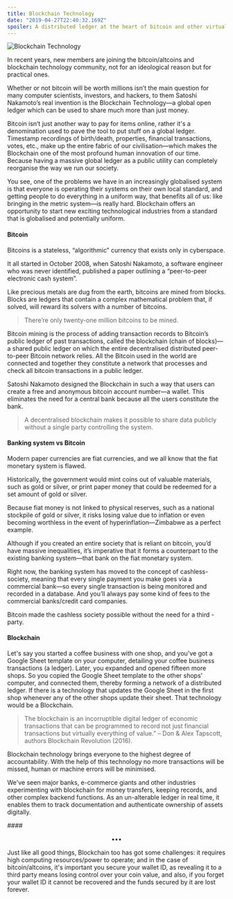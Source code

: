 ```yaml
---
title: Blockchain Technology
date: "2019-04-27T22:40:32.169Z"
spoiler: A distributed ledger at the heart of bitcoin and other virtual currencies, that makes it possible to share data publicly without third parties.
---
```


![Blockchain Technology](https://www.dropbox.com/s/t5dhjwfp8y7542l/blockchain.jpg?raw=1)

In recent years, new members are joining the bitcoin/altcoins and blockchain technology community, not for an ideological reason but for practical ones.

Whether or not bitcoin will be worth millions isn’t the main question for many computer scientists, investors, and hackers, to them Satoshi Nakamoto’s real invention is the Blockchain Technology—a global open ledger which can be used to share much more than just money.

Bitcoin isn’t just another way to pay for items online, rather it's a denomination used to pave the tool to put stuff on a global ledger. Timestamp recordings of birth/death, properties, financial transactions, votes, etc., make up the entire fabric of our civilisation—which makes the Blockchain one of the most profound human innovation of our time. Because having a massive global ledger as a public utility can completely reorganise the way we run our society.

You see, one of the problems we have in an increasingly globalised system is that everyone is operating their systems on their own local standard, and getting people to do everything in a uniform way, that benefits all of us: like bringing in the metric system—is really hard. Blockchain offers an opportunity to start new exciting technological industries from a standard that is globalised and potentially uniform.

#### Bitcoin

Bitcoins is a stateless, “algorithmic” currency that exists only in cyberspace.

It all started in October 2008, when Satoshi Nakamoto, a software engineer who was never identified, published a paper outlining a “peer-to-peer electronic cash system”.

Like precious metals are dug from the earth, bitcoins are mined from blocks. Blocks are ledgers that contain a complex mathematical problem that, if solved, will reward its solvers with a number of bitcoins. 

> There’re only twenty-one million bitcoins to be mined.

Bitcoin mining is the process of adding transaction records to Bitcoin’s public ledger of past transactions, called the blockchain (chain of blocks)—a shared public ledger on which the entire decentralised distributed peer-to-peer Bitcoin network relies. All the Bitcoin used in the world are connected and together they constitute a network that processes and check all bitcoin transactions in a public ledger. 

Satoshi Nakamoto designed the Blockchain in such a way that users can create a free and anonymous bitcoin account number—a wallet. This eliminates the need for a central bank because all the users constitute the bank.


> A decentralised blockchain makes it possible to share data publicly without a single party controlling the system.

#### Banking system vs Bitcoin 

Modern paper currencies are fiat currencies, and we all know that the fiat monetary system is flawed.

Historically, the government would mint coins out of valuable materials, such as gold or silver, or print paper money that could be redeemed for a set amount of gold or silver. 

Because fiat money is not linked to physical reserves, such as a national stockpile of gold or silver, it risks losing value due to inflation or even becoming worthless in the event of hyperinflation—Zimbabwe as a perfect example.

Although if you created an entire society that is reliant on bitcoin, you’d have massive inequalities, it’s imperative that it forms a counterpart to the existing banking system—that bank on the fiat monetary system.

Right now, the banking system has moved to the concept of cashless-society, meaning that every single payment you make goes via a commercial bank—so every single transaction is being monitored and recorded in a database. And you’ll always pay some kind of fees to the commercial banks/credit card companies.

Bitcoin made the cashless society possible without the need for a third -party.

#### Blockchain

Let's say you started a coffee business with one shop, and you've got a Google Sheet template on your computer, detailing your coffee business transactions (a ledger). Later, you expanded and opened fifteen more shops. So you copied the Google Sheet template to the other shops' computer, and connected them, thereby forming a network of a distributed ledger. If there is a technology that updates the Google Sheet in the first shop whenever any of the other shops update their sheet. That technology would be a Blockchain.

> The blockchain is an incorruptible digital ledger of economic transactions that can be programmed to record not just financial transactions but virtually everything of value.” 
> – Don & Alex Tapscott, authors Blockchain Revolution (2016).

Blockchain technology brings everyone to the highest degree of accountability. With the help of this technology no more transactions will be missed, human or machine errors will be minimised. 

We've seen major banks, e-commerce giants and other industries experimenting with blockchain for money transfers, keeping records, and other complex backend functions. As an un-alterable ledger in real time, it enables them to track documentation and authenticate ownership of assets digitally.

####<p align="center">•••</p>

Just like all good things, Blockchain too has got some challenges: it requires high computing resources/power to operate; and in the case of bitcoin/altcoins, it's important you secure your wallet ID, as revealing it to a third party means losing control over your coin value, and also, if you forget your wallet ID it cannot be recovered and the funds secured by it are lost forever.


